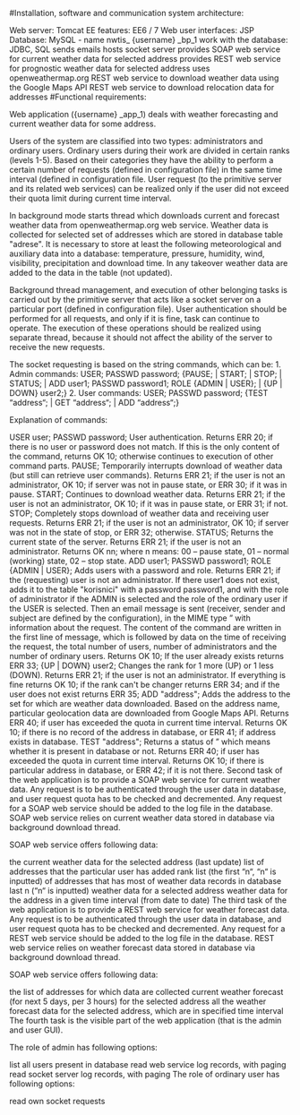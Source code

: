 
#Installation, software and communication system architecture:

Web server: Tomcat
EE features: EE6 / 7
Web user interfaces: JSP
Database: MySQL - name nwtis_ {username} _bp_1
work with the database: JDBC, SQL
sends emails
hosts socket server
provides SOAP web service for current weather data for selected address
provides REST web service for prognostic weather data for selected address
uses openweathermap.org REST web service to download weather data
using the Google Maps API REST web service to download relocation data for addresses
#Functional requirements:

Web application ({username} _app_1) deals with weather forecasting and current weather data for some address.

Users of the system are classified into two types: administrators and ordinary users. Ordinary users during their work are divided in certain ranks (levels 1-5). Based on their categories they have the ability to perform a certain number of requests (defined in configuration file) in the same time interval (defined in configuration file. User request (to the primitive server and its related web services) can be realized only if the user did not exceed their quota limit during current time interval.

In background mode starts thread which downloads current and forecast weather data from openweathermap.org web service. Weather data is collected for selected set of addresses which are stored in database table "adrese". It is necessary to store at least the following meteorological and auxiliary data into a database: temperature, pressure, humidity, wind, visibility, precipitation and download time. In any takeover weather data are added to the data in the table (not updated).

Background thread management, and execution of other belonging tasks is carried out by the primitive server that acts like a socket server on a particular port (defined in configuration file). User authentication should be performed for all requests, and only if it is fine, task can continue to operate. The execution of these operations should be realized using separate thread, because it should not affect the ability of the server to receive the new requests.

The socket requesting is based on the string commands, which can be: 1. Admin commands: USER; PASSWD password; {PAUSE; | START; | STOP; | STATUS; | ADD user1; PASSWD password1; ROLE {ADMIN | USER}; | {UP | DOWN} user2;} 2. User commands: USER; PASSWD password; {TEST “address“; | GET “address“; | ADD “address“;}

Explanation of commands:

USER user; PASSWD password; User authentication. Returns ERR 20; if there is no user or password does not match. If this is the only content of the command, returns OK 10; otherwise continues to execution of other command parts.
PAUSE;
Temporarily interrupts download of weather data (but still can retrieve user commands). Returns ERR 21; if the user is not an administrator, OK 10; if server was not in pause state, or ERR 30; if it was in pause.
START; Continues to download weather data. Returns ERR 21; if the user is not an administrator, OK 10; if it was in pause state, or ERR 31; if not.
STOP; Completely stops download of weather data and receiving user requests. Returns ERR 21; if the user is not an administrator, OK 10; if server was not in the state of stop, or ERR 32; otherwise.
STATUS; Returns the current state of the server. Returns ERR 21; if the user is not an administrator. Returns OK nn; where n means: 00 – pause state, 01 – normal (working) state, 02 – stop state.
ADD user1; PASSWD password1; ROLE {ADMIN | USER}; Adds users with a password and role. Returns ERR 21; if the (requesting) user is not an administrator. If there user1 does not exist, adds it to the table "korisnici" with a password password1, and with the role of administrator if the ADMIN is selected and the role of the ordinary user if the USER is selected. Then an email message is sent (receiver, sender and subject are defined by the configuration), in the MIME type ” with information about the request. The content of the command are written in the first line of message, which is followed by data on the time of receiving the request, the total number of users, number of administrators and the number of ordinary users. Returns OK 10; If the user already exists returns ERR 33;
{UP | DOWN} user2; Changes the rank for 1 more (UP) or 1 less (DOWN). Returns ERR 21; if the user is not an administrator. If everything is fine returns OK 10; if the rank can't be changer returns ERR 34; and if the user does not exist returns ERR 35;
ADD "address"; Adds the address to the set for which are weather data downloaded. Based on the address name, particular geolocation data are downloaded from Google Maps API. Returns ERR 40; if user has exceeded the quota in current time interval. Returns OK 10; if there is no record of the address in database, or ERR 41; if address exists in database.
TEST "address"; Returns a status of ” which means whether it is present in database or not. Returns ERR 40; if user has exceeded the quota in current time interval. Returns OK 10; if there is particular address in database, or ERR 42; if it is not there.
Second task of the web application is to provide a SOAP web service for current weather data. Any request is to be authenticated through the user data in database, and user request quota has to be checked and decremented. Any request for a SOAP web service should be added to the log file in the database. SOAP web service relies on current weather data stored in database via background download thread.

SOAP web service offers following data:

the current weather data for the selected address (last update)
list of addresses that the particular user has added
rank list (the first “n“, “n“ is inputted) of addresses that has most of weather data records in database
last n (“n“ is inputted) weather data for a selected address
weather data for the address in a given time interval (from date to date)
The third task of the web application is to provide a REST web service for weather forecast data. Any request is to be authenticated through the user data in database, and user request quota has to be checked and decremented. Any request for a REST web service should be added to the log file in the database. REST web service relies on weather forecast data stored in database via background download thread.

SOAP web service offers following data:

the list of addresses for which data are collected
current weather forecast (for next 5 days, per 3 hours) for the selected address
all the weather forecast data for the selected address, which are in specified time interval
The fourth task is the visible part of the web application (that is the admin and user GUI).

The role of admin has following options:

list all users present in database read web service log records, with paging
read socket server log records, with paging
The role of ordinary user has following options:

read own socket requests
